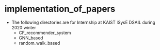 # implementation_of_papers

- The following directories are for Internship at KAIST ISysE DSAIL during 2020 winter
	- CF_recommender_system
	- GNN_based
	- random_walk_based

